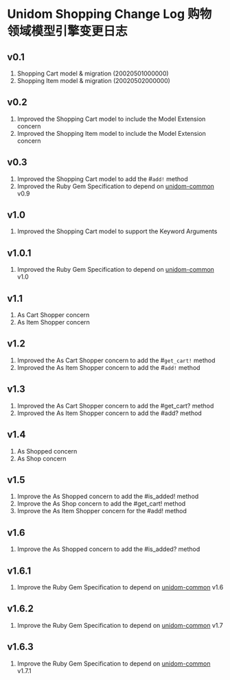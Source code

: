 # Unidom Shopping Change Log 购物领域模型引擎变更日志

## v0.1
1. Shopping Cart model & migration (20020501000000)
2. Shopping Item model & migration (20020502000000)

## v0.2
1. Improved the Shopping Cart model to include the Model Extension concern
2. Improved the Shopping Item model to include the Model Extension concern

## v0.3
1. Improved the Shopping Cart model to add the #``add!`` method
2. Improved the Ruby Gem Specification to depend on [unidom-common](https://github.com/topbitdu/unidom-common) v0.9

## v1.0
1. Improved the Shopping Cart model to support the Keyword Arguments

## v1.0.1
1. Improved the Ruby Gem Specification to depend on [unidom-common](https://github.com/topbitdu/unidom-common) v1.0

## v1.1
1. As Cart Shopper concern
2. As Item Shopper concern

## v1.2
1. Improved the As Cart Shopper concern to add the #``get_cart!`` method
2. Improved the As Item Shopper concern to add the #``add!`` method

## v1.3
1. Improved the As Cart Shopper concern to add the #get_cart? method
2. Improved the As Item Shopper concern to add the #add? method

## v1.4
1. As Shopped concern
2. As Shop concern

## v1.5
1. Improve the As Shopped concern to add the #is_added! method
2. Improve the As Shop concern to add the #get_cart! method
3. Improve the As Item Shopper concern for the #add! method

## v1.6
1. Improve the As Shopped concern to add the #is_added? method

## v1.6.1
1. Improve the Ruby Gem Specification to depend on [unidom-common](https://github.com/topbitdu/unidom-common) v1.6

## v1.6.2
1. Improve the Ruby Gem Specification to depend on [unidom-common](https://github.com/topbitdu/unidom-common) v1.7

## v1.6.3
1. Improve the Ruby Gem Specification to depend on [unidom-common](https://github.com/topbitdu/unidom-common) v1.7.1
